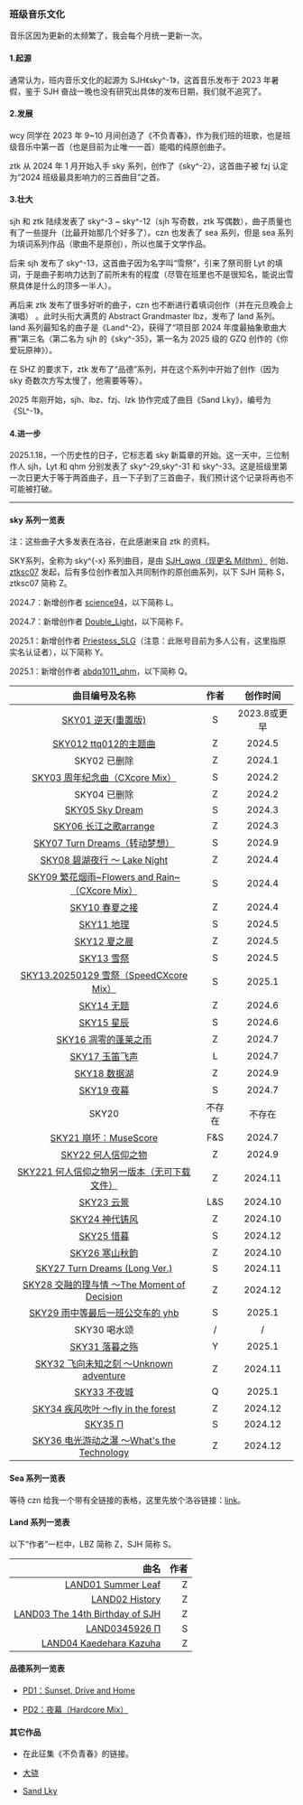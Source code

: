 ### 班级音乐文化

音乐区因为更新的太频繁了，我会每个月统一更新一次。

#### 1.起源

通常认为，班内音乐文化的起源为 SJH《sky^-1》，这首音乐发布于 2023 年暑假，鉴于 SJH 奋战一晚也没有研究出具体的发布日期，我们就不追究了。

#### 2.发展

wcy 同学在 2023 年 9~10 月间创造了《不负青春》，作为我们班的班歌，也是班级音乐中第一首（也是目前为止唯一一首）能唱的纯原创曲子。

ztk 从 2024 年 1 月开始入手 sky 系列，创作了《sky^-2》，这首曲子被 fzj 认定为“2024 班级最具影响力的三首曲目”之首。

#### 3.壮大

sjh 和 ztk 陆续发表了 sky^-3 ~ sky^-12（sjh 写奇数，ztk 写偶数），曲子质量也有了一些提升（比最开始那几个好多了）。czn 也发表了 sea 系列，但是 sea 系列为填词系列作品（歌曲不是原创），所以也属于文学作品。

后来 sjh 发布了 sky^-13，这首曲子因为名字叫“雪祭”，引来了祭司厨 Lyt 的填词，于是曲子影响力达到了前所未有的程度（尽管在班里也不是很知名，能说出雪祭具体是什么的顶多一半人）。

再后来 ztk 发布了很多好听的曲子，czn 也不断进行着填词创作（并在元旦晚会上演唱） 。此时头衔大满贯的 Abstract Grandmaster lbz，发布了 land 系列。land 系列最知名的曲子是《Land^-2》，获得了“项目部 2024 年度最抽象歌曲大赛”第三名（第二名为 sjh 的《sky^-35》，第一名为 2025 级的 GZQ 创作的《你爱玩原神》）。

在 SHZ 的要求下，ztk 发布了“品德”系列，并在这个系列中开始了创作（因为 sky 奇数次方写太慢了，他需要等等）。

2025 年刚开始，sjh、lbz、fzj、lzk 协作完成了曲目《Sand Lky》，编号为《SL^-1》。

#### 4.进一步

2025.1.18，一个历史性的日子，它标志着 sky 新篇章的开始。这一天中，三位制作人 sjh，Lyt 和 qhm 分别发表了 sky^-29,sky^-31 和 sky^-33。这是班级里第一次日更大于等于两首曲子，且一下子到了三首曲子，我们预计这个记录将再也不可能被打破。

_____

#### sky 系列一览表

注：这些曲子大多发表在洛谷，在此感谢来自 ztk 的资料。

SKY系列，全称为 sky^{-x} 系列曲目，是由 [SJH_qwq（现更名 Milthm）](https://www.luogu.com.cn/user/761125) 创始、[ztksc07](https://www.luogu.com.cn/user/711859) 发起，后有多位创作者加入共同制作的原创曲系列，以下 SJH 简称 S，ztksc07 简称 Z。

2024.7：新增创作者 [science94](https://www.luogu.com.cn/user/1099083)，以下简称 L。

2024.7：新增创作者 [Double_Light](https://www.luogu.com.cn/user/761137)，以下简称 F。

2025.1：新增创作者 [Priestess_SLG](https://www.luogu.com.cn/user/1254235)（注意：此账号目前为多人公有，这里指原实名认证者），以下简称 Y。

2025.1：新增创作者 [abdq1011_qhm](https://www.luogu.com.cn/user/1263859)，以下简称 Q。

| 曲目编号及名称 | 作者 | 创作时间 |
| :----------: | :----------: | :----------: |
| [SKY01 逆天(重置版)](https://www.luogu.com.cn/problem/U321043) | S | 2023.8或更早 |
| [SKY012 ttq012的主题曲](https://www.luogu.com.cn/problem/U429283) | Z | 2024.5 |
| SKY02 已删除 | Z  | 2024.1 |
| [SKY03 周年纪念曲（CXcore Mix）](https://www.luogu.com.cn/problem/U409395) | S | 2024.2 |
| SKY04 已删除 | Z | 2024.2 |
| [SKY05 Sky Dream](https://www.luogu.com.cn/problem/U417649) | S | 2024.3 |
| [SKY06 长江之歌arrange](https://www.luogu.com.cn/problem/U416106) | Z | 2024.3 |
| [SKY07 Turn Dreams（转动梦想）](https://www.luogu.com.cn/problem/U477503) | S | 2024.9 |
| [SKY08 碧湖夜行 ～ Lake Night](https://www.luogu.com.cn/problem/U419781) | Z | 2024.4 |
| [SKY09 繁花烟雨~Flowers and Rain~（CXcore Mix）](https://www.luogu.com.cn/problem/U425357) | S | 2024.4 |
| [SKY10 春夏之接](https://www.luogu.com.cn/problem/U424381) | Z | 2024.4 |
| [SKY11 地理](https://www.luogu.com.cn/problem/U428482) | S | 2024.5 |
| [SKY12 夏之晨](https://www.luogu.com.cn/problem/U429841) | Z | 2024.5 |
| [SKY13 雪祭](https://www.luogu.com.cn/problem/U433638) | S | 2024.5 |
| [SKY13.20250129 雪祭（SpeedCXcore Mix）](https://www.luogu.com.cn/problem/U530154) | S | 2025.1 |
| [SKY14 无题](https://www.luogu.com.cn/problem/U441411) | Z | 2024.6 |
| [SKY15 星辰](https://www.luogu.com.cn/problem/U443804) | S | 2024.6 |
| [SKY16 凋零的蓬莱之雨](https://www.luogu.com.cn/problem/U454760) | Z | 2024.7 |
| [SKY17 玉笛飞声](https://www.luogu.com.cn/problem/U453763) | L | 2024.7 |
| [SKY18 数据湖](https://www.luogu.com.cn/problem/U479744) | Z | 2024.9 |
| [SKY19 夜幕](https://www.luogu.com.cn/problem/U455183) | S | 2024.7 |
| SKY20 | 不存在 | 不存在 |
| [SKY21 崩坏：MuseScore](https://www.luogu.com.cn/problem/U455407) | F&S | 2024.7 |
| [SKY22 何人信仰之物](https://www.luogu.com.cn/problem/U475527) | Z | 2024.9 |
| [SKY221 何人信仰之物另一版本（无可下载文件）](https://www.luogu.com.cn/problem/U508857) | Z | 2024.11 |
| [SKY23 云景](https://www.luogu.com.cn/problem/U493832) | L&S | 2024.10 |
| [SKY24 神代铸风](https://www.luogu.com.cn/problem/U489321) | Z | 2024.10 |
| [SKY25 惜暮](https://www.luogu.com.cn/problem/U515491) | S | 2024.12 |
| [SKY26 寒山秋韵](https://www.luogu.com.cn/problem/U491531) | Z | 2024.10 |
| [SKY27 Turn Dreams (Long Ver.)](https://www.luogu.com.cn/problem/U505897) | S | 2024.11 |
| [SKY28 交融的理与情 ～The Moment of Decision](https://www.luogu.com.cn/problem/U511379) | Z | 2024.12 |
| [SKY29 雨中等最后一班公交车的 yhb](https://www.luogu.com.cn/problem/U526038) | S | 2025.1 |
| SKY30 喝水颂 | / | / |
| [SKY31 落暮之殇](https://www.luogu.com.cn/problem/U525993) | Y | 2025.1 |
| [SKY32 飞向未知之刻 ～Unknown adventure](https://www.luogu.com.cn/problem/U503628) | Z | 2024.11 |
| [SKY33 不夜城](https://www.luogu.com.cn/problem/U526049) | Q | 2025.1 |
| [SKY34 疾风吹叶 ～fly in the forest](https://www.luogu.com.cn/problem/U513322) | Z | 2024.12 |
| [SKY35 Π](https://www.luogu.com.cn/problem/U513208) | S | 2024.12 |
| [SKY36 电光游动之瀑 ～What's the Technology](https://www.luogu.com.cn/problem/U518008) | Z | 2024.12 |

#### Sea 系列一览表

等待 czn 给我一个带有全链接的表格，这里先放个洛谷链接：[link](https://www.luogu.com/article/aqbnquu1)。

#### Land 系列一览表

以下“作者”一栏中，LBZ 简称 Z，SJH 简称 S。

| 曲名 | 作者 |
| -----------: | -----------: |
|[LAND01 Summer Leaf](https://www.luogu.com.cn/problem/U431209)  |Z  |
| [LAND02 History](https://www.luogu.com.cn/problem/U449323) | Z |
| [LAND03 The 14th Birthday of SJH](https://www.luogu.com.cn/problem/U500038) | Z |
| [LAND0345926 Π](https://www.luogu.com.cn/problem/U513208) | S |
|[LAND04 Kaedehara Kazuha](https://www.luogu.com.cn/problem/U511112)  |Z  |

#### 品德系列一览表

- [PD1：Sunset, Drive and Home](https://www.luogu.com.cn/problem/U510058)

- [PD2：夜幕（Hardcore Mix）](https://www.luogu.com.cn/problem/U522121)

#### 其它作品

- 在此征集《不负青春》的链接。

- [大骁](https://www.luogu.com/article/npaw1tap)

- [Sand Lky](https://www.luogu.com.cn/problem/U521392)
